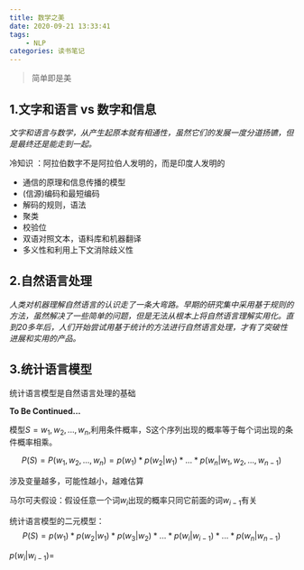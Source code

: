 ```yaml
---
title: 数学之美
date: 2020-09-21 13:33:41
tags:
    - NLP
categories: 读书笔记
---
```


> 简单即是美

## **1.文字和语言 vs 数字和信息**

*文字和语言与数学，从产生起原本就有相通性，虽然它们的发展一度分道扬镳，但是最终还是能走到一起。*

冷知识 ：阿拉伯数字不是阿拉伯人发明的，而是印度人发明的
<!-- more -->
- 通信的原理和信息传播的模型
- (信源)编码和最短编码
- 解码的规则，语法
- 聚类
- 校验位
- 双语对照文本，语料库和机器翻译
- 多义性和利用上下文消除歧义性

## **2.自然语言处理**

*人类对机器理解自然语言的认识走了一条大弯路。早期的研究集中采用基于规则的方法，虽然解决了一些简单的问题，但是无法从根本上将自然语言理解实用化。直到20多年后，人们开始尝试用基于统计的方法进行自然语言处理，才有了突破性进展和实用的产品。*

## **3.统计语言模型**

统计语言模型是自然语言处理的基础

**To Be Continued...**

模型$S=w_1,w_2,...,w_n$,利用条件概率，S这个序列出现的概率等于每个词出现的条件概率相乘。

$$P(S)=P(w_1,w_2,...,w_n)=p(w_1)*p(w_2|w_1)*...*p(w_n|w_1,w_2,...,w_{n-1})$$

涉及变量越多，可能性越小，越难估算

马尔可夫假设：假设任意一个词$w_i$出现的概率只同它前面的词$w_{i-1}$有关

统计语言模型的二元模型：
$$P(S)=p(w_1)*p(w_2|w_1)*p(w_3|w_2)*...*p(w_i|w_{i-1})*...*p(w_n|w_{n-1})$$

$p(w_i|w_{i-1})=$

